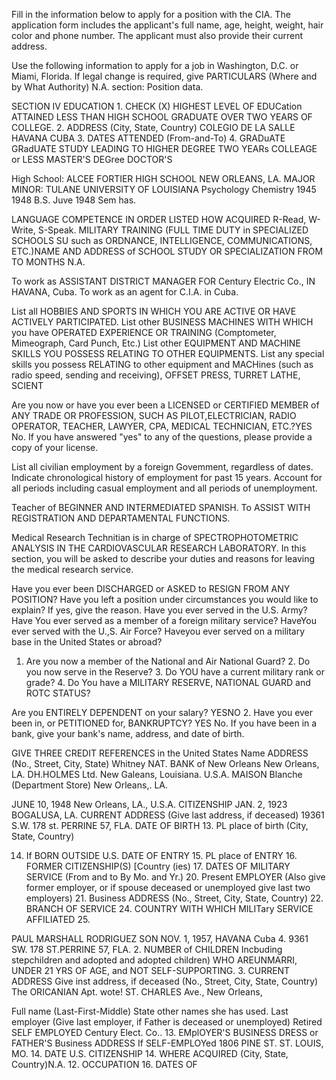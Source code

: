 Fill in the information below to apply for a position with the CIA. The application form includes the applicant's full name, age, height, weight, hair color and phone number. The applicant must also provide their current address.

Use the following information to apply for a job in Washington, D.C. or Miami, Florida. If legal change is required, give PARTICULARS (Where and by What Authority) N.A. section: Position data.

SECTION IV EDUCATION 1.  CHECK (X) HIGHEST LEVEL OF EDUCation ATTAINED LESS THAN HIGH SCHOOL GRADUATE OVER TWO YEARS OF COLLEGE. 2.  ADDRESS (City, State, Country) COLEGIO DE LA SALLE HAVANA CUBA 3.  DATES ATTENDED (From-and-To) 4.  GRADuATE GRadUATE STUDY LEADING TO HIGHER DEGREE TWO YEARs COLLEAGE or LESS MASTER'S DEGree DOCTOR'S

High School: ALCEE FORTIER HIGH SCHOOL NEW ORLEANS, LA. MAJOR MINOR: TULANE UNIVERSITY OF LOUISIANA Psychology Chemistry 1945 1948 B.S. Juve 1948 Sem has.

LANGUAGE COMPETENCE IN ORDER LISTED HOW ACQUIRED R-Read, W-Write, S-Speak. MILITARY TRAINING (FULL TIME DUTY in SPECIALIZED SCHOOLS SU such as ORDNANCE, INTELLIGENCE, COMMUNICATIONS, ETC.)NAME AND ADDRESS of SCHOOL STUDY OR SPECIALIZATION FROM TO MONTHS N.A.

To work as ASSISTANT DISTRICT MANAGER FOR Century Electric Co., IN HAVANA, Cuba. To work as an agent for C.I.A. in Cuba.

List all HOBBIES AND SPORTS IN WHICH YOU ARE ACTIVE OR HAVE ACTIVELY PARTICIPATED. List other BUSINESS MACHINES WITH WHICH you have OPERATED EXPERIENCE OR TRAINING (Comptometer, Mimeograph, Card Punch, Etc.) List other EQUIPMENT AND MACHINE SKILLS YOU POSSESS RELATING TO OTHER EQUIPMENTS. List any special skills you possess RELATING to other equipment and MACHines (such as radio speed, sending and receiving), OFFSET PRESS, TURRET LATHE, SCIENT

Are you now or have you ever been a LICENSED or CERTIFIED MEMBER of ANY TRADE OR PROFESSION, SUCH AS PILOT,ELECTRICIAN, RADIO OPERATOR, TEACHER, LAWYER, CPA, MEDICAL TECHNICIAN, ETC.?YES No. If you have answered "yes" to any of the questions, please provide a copy of your license.

List all civilian employment by a foreign Govemment, regardless of dates. Indicate chronological history of employment for past 15 years. Account for all periods including casual employment and all periods of unemployment.

Teacher of BEGINNER AND INTERMEDIATED SPANISH. To ASSIST WITH REGISTRATION AND DEPARTAMENTAL FUNCTIONS.

Medical Research Technitian is in charge of SPECTROPHOTOMETRIC ANALYSIS IN THE CARDIOVASCULAR RESEARCH LABORATORY. In this section, you will be asked to describe your duties and reasons for leaving the medical research service.

Have you ever been DISCHARGED or ASKED to RESIGN FROM ANY POSITION? Have you left a position under circumstances you would like to explain? If yes, give the reason. Have you ever served in the U.S. Army? Have You ever served as a member of a foreign military service? HaveYou ever served with the U.,S. Air Force? Haveyou ever served on a military base in the United States or abroad?

1. Are you now a member of the National and Air National Guard? 2. Do you now serve in the Reserve? 3. Do YOU have a current military rank or grade? 4. Do You have a MILITARY RESERVE, NATIONAL GUARD and ROTC STATUS?

Are you ENTIRELY DEPENDENT on your salary? YESNO 2. Have you ever been in, or PETITIONED for, BANKRUPTCY? YES No. If you have been in a bank, give your bank's name, address, and date of birth.

GIVE THREE CREDIT REFERENCES in the United States Name ADDRESS (No., Street, City, State) Whitney NAT. BANK of New Orleans New Orleans, LA. DH.HOLMES Ltd. New Galeans, Louisiana. U.S.A. MAISON Blanche (Department Store) New Orleans,. LA.

JUNE 10, 1948 New Orleans, LA., U.S.A. CITIZENSHIP JAN. 2, 1923 BOGALUSA, LA. CURRENT ADDRESS (Give last address, if deceased) 19361 S.W. 178 st. PERRINE 57, FLA. DATE OF BIRTH 13. PL place of birth (City, State, Country)

14. If BORN OUTSIDE U.S. DATE OF ENTRY 15. PL place of ENTRY 16. FORMER CITIZENSHIP(S) [Country (ies) 17. DATES OF MILITARY SERVICE (From and to By Mo. and Yr.) 20. Present EMPLOYER (Also give former employer, or if spouse deceased or unemployed give last two employers) 21. Business ADDRESS (No., Street, City, State, Country) 22. BRANCH OF SERVICE 24. COUNTRY WITH WHICH MILITary SERVICE AFFILIATED 25.

PAUL MARSHALL RODRIGUEZ SON NOV. 1, 1957, HAVANA Cuba 4. 9361 SW. 178 ST.PERRINE 57, FLA. 2. NUMBER of CHILDREN Incbuding stepchildren and adopted and adopted children) WHO AREUNMARRI, UNDER 21 YRS OF AGE, and NOT SELF-SUPPORTING. 3. CURRENT ADDRESS Give inst address, if deceased (No., Street, City, State, Country) The ORICANIAN Apt. wote! ST. CHARLES Ave., New Orleans,

Full name (Last-First-Middle) State other names she has used. Last employer (Give last employer, if Father is deceased or unemployed) Retired SELF EMPLOYED Century Elect. Co.. 13. EMplOYER'S BUSINESS DRESS or FATHER'S Business ADDRESS If SELF-EMPLOYed 1806 PINE ST. ST. LOUIS, MO. 14. DATE U.S. CITIZENSHIP 14. WHERE ACQUIRED (City, State, Country)N.A. 12. OCCUPATION 16. DATES OF